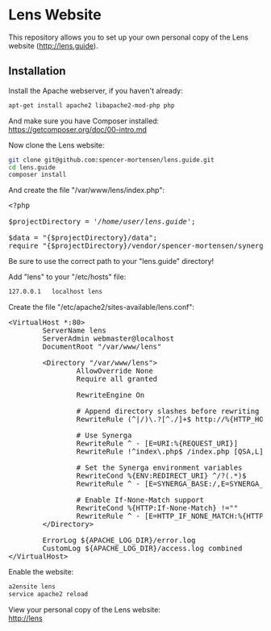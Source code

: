 # Lens Website

This repository allows you to set up your own personal copy of the Lens website
(http://lens.guide).

## Installation

Install the Apache webserver, if you haven't already:  
```bash
apt-get install apache2 libapache2-mod-php php
```

And make sure you have Composer installed:  
https://getcomposer.org/doc/00-intro.md

Now clone the Lens website:  
```bash
git clone git@github.com:spencer-mortensen/lens.guide.git
cd lens.guide
composer install
```

And create the file "/var/www/lens/index.php":  
<pre>&lt;?php<br>
$projectDirectory = <i>'/home/user/lens.guide'</i>;<br>
$data = "{$projectDirectory}/data";
require "{$projectDirectory}/vendor/spencer-mortensen/synerga/synerga.php";</pre>

Be sure to use the correct path to your "lens.guide" directory!

Add "lens" to your "/etc/hosts" file:  
```bash
127.0.0.1	localhost lens
```

Create the file "/etc/apache2/sites-available/lens.conf":  
<pre>&lt;VirtualHost *:80>
&#9;ServerName lens
&#9;ServerAdmin webmaster@localhost
&#9;DocumentRoot "/var/www/lens"<br>
&#9;&lt;Directory "/var/www/lens"&gt;
&#9;&#9;AllowOverride None
&#9;&#9;Require all granted<br>
&#9;&#9;RewriteEngine On<br>
&#9;&#9;# Append directory slashes before rewriting URLs
&#9;&#9;RewriteRule (^|/)\.?[^./]+$ http://%{HTTP_HOST}%{REQUEST_URI}/ [R=301,L]<br>
&#9;&#9;# Use Synerga
&#9;&#9;RewriteRule ^ - [E=URI:%{REQUEST_URI}]
&#9;&#9;RewriteRule !^index\.php$ /index.php [QSA,L]<br>
&#9;&#9;# Set the Synerga environment variables
&#9;&#9;RewriteCond %{ENV:REDIRECT_URI} ^/?(.*)$
&#9;&#9;RewriteRule ^ - [E=SYNERGA_BASE:/,E=SYNERGA_PATH:%1]<br>
&#9;&#9;# Enable If-None-Match support
&#9;&#9;RewriteCond %{HTTP:If-None-Match} !=""
&#9;&#9;RewriteRule ^ - [E=HTTP_IF_NONE_MATCH:%{HTTP:If-None-Match}]
&#9;&lt;/Directory&gt;<br>
&#9;ErrorLog ${APACHE_LOG_DIR}/error.log
&#9;CustomLog ${APACHE_LOG_DIR}/access.log combined
&lt;/VirtualHost&gt;</pre>

Enable the website:  
```bash
a2ensite lens
service apache2 reload
```

View your personal copy of the Lens website:  
[http://lens](http://lens)
